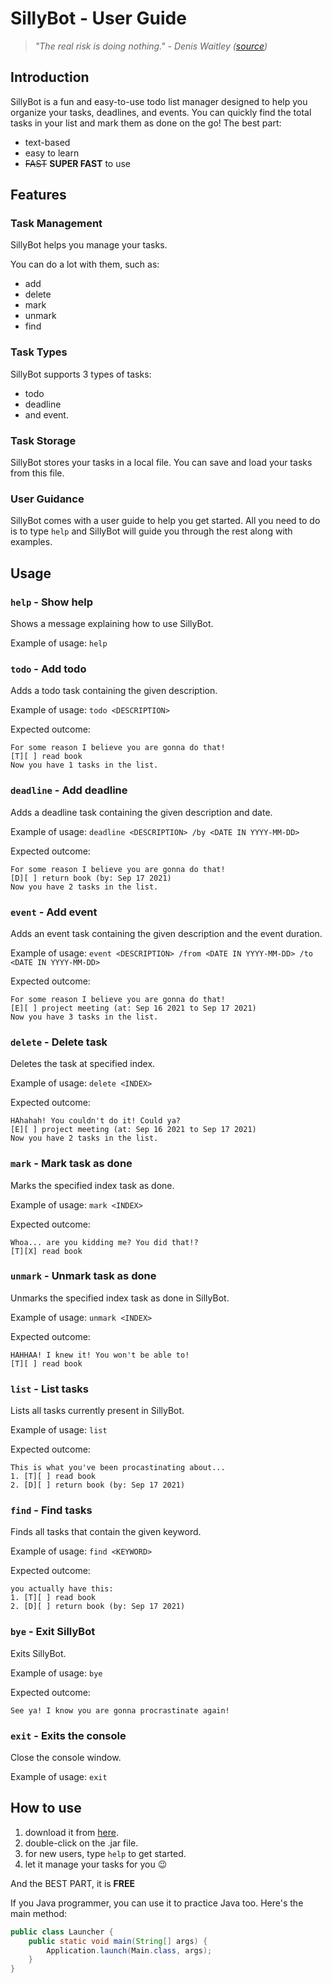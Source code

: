 # SillyBot - User Guide

> _"The real risk is doing nothing." - Denis
Waitley ([source](https://quotefancy.com/quote/793908/Denis-Waitley-The-real-risk-is-doing-nothing))_

## Introduction

SillyBot is a fun and easy-to-use todo list manager designed to help you organize your tasks, deadlines, and events.
You can quickly find the total tasks in your list and mark them as done on the go! The best part:

- text-based
- easy to learn
- ~~FAST~~ **SUPER FAST** to use

## Features

### Task Management

SillyBot helps you manage your tasks.

You can do a lot with them, such as:

- add
- delete
- mark
- unmark
- find

### Task Types

SillyBot supports 3 types of tasks:

- todo
- deadline
- and event.

### Task Storage

SillyBot stores your tasks in a local file. You can save and load your tasks from this file.

### User Guidance

SillyBot comes with a user guide to help you get started. All you need to do is to type `help` and SillyBot will guide
you through the rest along with examples.

## Usage

### `help` - Show help

Shows a message explaining how to use SillyBot.

Example of usage: `help`

### `todo` - Add todo

Adds a todo task containing the given description.

Example of usage: `todo <DESCRIPTION>`

Expected outcome:

```
For some reason I believe you are gonna do that!
[T][ ] read book
Now you have 1 tasks in the list.
```

### `deadline` - Add deadline

Adds a deadline task containing the given description and date.

Example of usage: `deadline <DESCRIPTION> /by <DATE IN YYYY-MM-DD>`

Expected outcome:

```
For some reason I believe you are gonna do that!
[D][ ] return book (by: Sep 17 2021)
Now you have 2 tasks in the list.
```

### `event` - Add event

Adds an event task containing the given description and the event duration.

Example of usage: `event <DESCRIPTION> /from <DATE IN YYYY-MM-DD> /to <DATE IN YYYY-MM-DD>`

Expected outcome:

```
For some reason I believe you are gonna do that!
[E][ ] project meeting (at: Sep 16 2021 to Sep 17 2021)
Now you have 3 tasks in the list.
```

### `delete` - Delete task

Deletes the task at specified index.

Example of usage: `delete <INDEX>`

Expected outcome:

```
HAhahah! You couldn't do it! Could ya?
[E][ ] project meeting (at: Sep 16 2021 to Sep 17 2021)
Now you have 2 tasks in the list.
```

### `mark` - Mark task as done

Marks the specified index task as done.

Example of usage: `mark <INDEX>`

Expected outcome:

```
Whoa... are you kidding me? You did that!?
[T][X] read book
```

### `unmark` - Unmark task as done

Unmarks the specified index task as done in SillyBot.

Example of usage: `unmark <INDEX>`

Expected outcome:

```
HAHHAA! I knew it! You won't be able to!
[T][ ] read book
```

### `list` - List tasks

Lists all tasks currently present in SillyBot.

Example of usage: `list`

Expected outcome:

```
This is what you've been procastinating about...
1. [T][ ] read book
2. [D][ ] return book (by: Sep 17 2021)
```

### `find` - Find tasks

Finds all tasks that contain the given keyword.

Example of usage: `find <KEYWORD>`

Expected outcome:

```
you actually have this:
1. [T][ ] read book
2. [D][ ] return book (by: Sep 17 2021)
```

### `bye` - Exit SillyBot

Exits SillyBot.

Example of usage: `bye`

Expected outcome:

```
See ya! I know you are gonna procrastinate again!
```

### `exit` - Exits the console

Close the console window.

Example of usage: `exit`

## How to use

1. download it from [here](https://github.com/suryanshkushwaha/ip).
2. double-click on the .jar file.
3. for new users, type `help` to get started.
4. let it manage your tasks for you 😉

And the BEST PART, it is **FREE**

If you Java programmer, you can use it to practice Java too. Here's the main method:

```java
public class Launcher {
    public static void main(String[] args) {
        Application.launch(Main.class, args);
    }
}
```